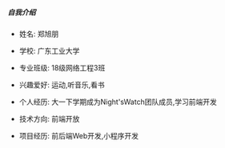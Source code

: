 

##### 自我介绍

* 姓名: 郑旭朋

* 学校: 广东工业大学

* 专业班级: 18级网络工程3班

* 兴趣爱好: 运动,听音乐,看书

* 个人经历: 大一下学期成为Night'sWatch团队成员,学习前端开发

* 技术方向: 前端开放

* 项目经历: 前后端Web开发,小程序开发
